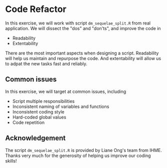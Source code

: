 # Code Refactor

In this exercise, we will work with script `dm_sequelae_split.R` from real
application. We will dissect the "dos" and "don'ts", and improve the code in

* Readability
* Extentability

There are the most important aspects when designing a script. Readability will
help us maintain and repurpose the code. And extentability will allow us to
adpat the new tasks fast and reliably.

## Common issues

In this exercise, we will target at common issues, including

* Script multiple responsibilities
* Inconsistent naming of variables and functions
* Inconsistent coding style
* Hard-coded global values
* Code repetition

## Acknowledgement

The script `dm_sequelae_split.R` is provided by Liane Ong's team from IHME.
Thanks very much for the generosity of helping us improve our coding skills!
